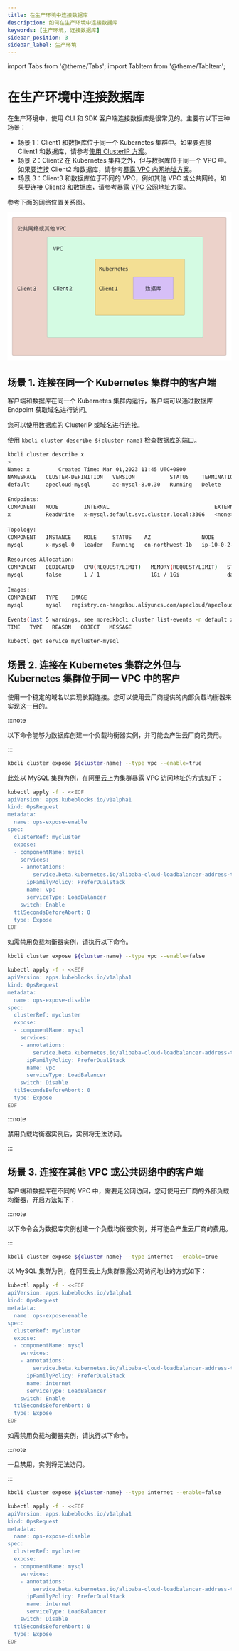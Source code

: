 ```yaml
---
title: 在生产环境中连接数据库
description: 如何在生产环境中连接数据库
keywords: [生产环境, 连接数据库]
sidebar_position: 3
sidebar_label: 生产环境
---
```


import Tabs from '@theme/Tabs';
import TabItem from '@theme/TabItem';

# 在生产环境中连接数据库

在生产环境中，使用 CLI 和 SDK 客户端连接数据库是很常见的。主要有以下三种场景：

- 场景 1：Client1 和数据库位于同一个 Kubernetes 集群中。如果要连接 Client1 和数据库，请参考[使用 ClusterIP 方案](#场景-1-连接在同一个-kubernetes-集群中的客户端)。
- 场景 2：Client2 在 Kubernetes 集群之外，但与数据库位于同一个 VPC 中。如果要连接 Client2 和数据库，请参考[暴露 VPC 内网地址方案](#场景-2-连接在-kubernetes-集群之外但与-kubernetes-集群位于同一-vpc-中的客户)。
- 场景 3：Client3 和数据库位于不同的 VPC，例如其他 VPC 或公共网络。如果要连接 Client3 和数据库，请参考[暴露 VPC 公网地址方案](#场景-3-连接在其他-vpc-或公共网络中的客户端)。

参考下面的网络位置关系图。

![Example](../img/../../img/connect-to-database-in-production-env-network-locations.jpg)

## 场景 1. 连接在同一个 Kubernetes 集群中的客户端

客户端和数据库在同一个 Kubernetes 集群内运行，客户端可以通过数据库 Endpoint 获取域名进行访问。

您可以使用数据库的 ClusterIP 或域名进行连接。

<Tabs>

<TabItem value="kbcli" label="kbcli" default>

使用 `kbcli cluster describe ${cluster-name}` 检查数据库的端口。

```bash
kbcli cluster describe x
>
Name: x         Created Time: Mar 01,2023 11:45 UTC+0800
NAMESPACE   CLUSTER-DEFINITION   VERSION           STATUS    TERMINATION-POLICY
default     apecloud-mysql       ac-mysql-8.0.30   Running   Delete

Endpoints:
COMPONENT   MODE        INTERNAL                                 EXTERNAL
x           ReadWrite   x-mysql.default.svc.cluster.local:3306   <none>

Topology:
COMPONENT   INSTANCE    ROLE     STATUS    AZ                NODE                                                       CREATED-TIME
mysql       x-mysql-0   leader   Running   cn-northwest-1b   ip-10-0-2-184.cn-northwest-1.compute.internal/10.0.2.184   Mar 01,2023 11:45 UTC+0800

Resources Allocation:
COMPONENT   DEDICATED   CPU(REQUEST/LIMIT)   MEMORY(REQUEST/LIMIT)   STORAGE-SIZE   STORAGE-CLASS
mysql       false       1 / 1                1Gi / 1Gi               data:10Gi      <none>

Images:
COMPONENT   TYPE    IMAGE
mysql       mysql   registry.cn-hangzhou.aliyuncs.com/apecloud/apecloud-mysql-server:8.0.30-5.alpha2.20230105.gd6b8719.2

Events(last 5 warnings, see more:kbcli cluster list-events -n default x):
TIME   TYPE   REASON   OBJECT   MESSAGE
```

</TabItem>

<TabItem value="kubectl" label="kubeclt">

```bash
kubectl get service mycluster-mysql
```

</TabItem>

</Tabs>

## 场景 2. 连接在 Kubernetes 集群之外但与 Kubernetes 集群位于同一 VPC 中的客户

使用一个稳定的域名以实现长期连接。您可以使用云厂商提供的内部负载均衡器来实现这一目的。

:::note

以下命令能够为数据库创建一个负载均衡器实例，并可能会产生云厂商的费用。

:::

<Tabs>

<TabItem value="kbcli" label="kbcli" default>

```bash
kbcli cluster expose ${cluster-name} --type vpc --enable=true
```

</TabItem>

<TabItem value="kubectl" label="kubeclt">

此处以 MySQL 集群为例，在阿里云上为集群暴露 VPC 访问地址的方式如下：

```bash
kubectl apply -f - <<EOF
apiVersion: apps.kubeblocks.io/v1alpha1
kind: OpsRequest
metadata:
  name: ops-expose-enable
spec:
  clusterRef: mycluster
  expose:
  - componentName: mysql
    services:
    - annotations:
        service.beta.kubernetes.io/alibaba-cloud-loadbalancer-address-type: intranet
      ipFamilyPolicy: PreferDualStack
      name: vpc
      serviceType: LoadBalancer
    switch: Enable
  ttlSecondsBeforeAbort: 0
  type: Expose
EOF
```

</TabItem>

</Tabs>

如需禁用负载均衡器实例，请执行以下命令。

<Tabs>

<TabItem value="kbcli" label="kbcli" default>

```bash
kbcli cluster expose ${cluster-name} --type vpc --enable=false
```

</TabItem>

<TabItem value="kubectl" label="kubeclt">

```bash
kubectl apply -f - <<EOF
apiVersion: apps.kubeblocks.io/v1alpha1
kind: OpsRequest
metadata:
  name: ops-expose-disable
spec:
  clusterRef: mycluster
  expose:
  - componentName: mysql
    services:
    - annotations:
        service.beta.kubernetes.io/alibaba-cloud-loadbalancer-address-type: intranet
      ipFamilyPolicy: PreferDualStack
      name: vpc
      serviceType: LoadBalancer
    switch: Disable
  ttlSecondsBeforeAbort: 0
  type: Expose
EOF
```

</TabItem>

</Tabs>

:::note

禁用负载均衡器实例后，实例将无法访问。

:::

## 场景 3. 连接在其他 VPC 或公共网络中的客户端

<Tabs>

<TabItem value="kbcli" label="kbcli" default>

客户端和数据库在不同的 VPC 中，需要走公网访问，您可使用云厂商的外部负载均衡器，开启方法如下：

:::note

以下命令会为数据库实例创建一个负载均衡器实例，并可能会产生云厂商的费用。

:::

```bash
kbcli cluster expose ${cluster-name} --type internet --enable=true
```

</TabItem>

<TabItem value="kubectl" label="kubeclt">

以 MySQL 集群为例，在阿里云上为集群暴露公网访问地址的方式如下：

```bash
kubectl apply -f - <<EOF
apiVersion: apps.kubeblocks.io/v1alpha1
kind: OpsRequest
metadata:
  name: ops-expose-enable
spec:
  clusterRef: mycluster
  expose:
  - componentName: mysql
    services:
    - annotations:
        service.beta.kubernetes.io/alibaba-cloud-loadbalancer-address-type: internet
      ipFamilyPolicy: PreferDualStack
      name: internet
      serviceType: LoadBalancer
    switch: Enable
  ttlSecondsBeforeAbort: 0
  type: Expose
EOF
```

</TabItem>

</Tabs>

如需禁用负载均衡器实例，请执行以下命令。

:::note

一旦禁用，实例将无法访问。

:::

<Tabs>

<TabItem value="kbcli" label="kbcli" default>

```bash
kbcli cluster expose ${cluster-name} --type internet --enable=false
```

</TabItem>

<TabItem value="kubectl" label="kubeclt">

```bash
kubectl apply -f - <<EOF
apiVersion: apps.kubeblocks.io/v1alpha1
kind: OpsRequest
metadata:
  name: ops-expose-disable
spec:
  clusterRef: mycluster
  expose:
  - componentName: mysql
    services:
    - annotations:
        service.beta.kubernetes.io/alibaba-cloud-loadbalancer-address-type: internet
      ipFamilyPolicy: PreferDualStack
      name: internet
      serviceType: LoadBalancer
    switch: Disable
  ttlSecondsBeforeAbort: 0
  type: Expose
EOF
```

</TabItem>

</Tabs>
